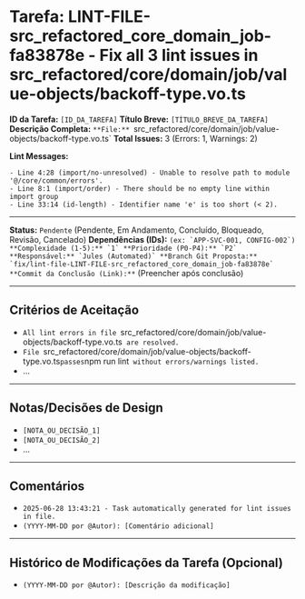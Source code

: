 # Tarefa: LINT-FILE-src_refactored_core_domain_job-fa83878e - Fix all 3 lint issues in src_refactored/core/domain/job/value-objects/backoff-type.vo.ts

**ID da Tarefa:** `[ID_DA_TAREFA]`
**Título Breve:** `[TÍTULO_BREVE_DA_TAREFA]`
**Descrição Completa:**
`**File:** `src_refactored/core/domain/job/value-objects/backoff-type.vo.ts`
**Total Issues:** 3 (Errors: 1, Warnings: 2)

**Lint Messages:**

```text
- Line 4:28 (import/no-unresolved) - Unable to resolve path to module '@/core/common/errors'.
- Line 8:1 (import/order) - There should be no empty line within import group
- Line 33:14 (id-length) - Identifier name 'e' is too short (< 2).
````

---

**Status:** `Pendente` (Pendente, Em Andamento, Concluído, Bloqueado, Revisão, Cancelado)
**Dependências (IDs):** `` (ex: `APP-SVC-001, CONFIG-002`)
**Complexidade (1-5):** `1`
**Prioridade (P0-P4):** `P2`
**Responsável:** `Jules (Automated)`
**Branch Git Proposta:** `fix/lint-file-LINT-FILE-src_refactored_core_domain_job-fa83878e`
**Commit da Conclusão (Link):** `` (Preencher após conclusão)

---

## Critérios de Aceitação
- `All lint errors in file `src_refactored/core/domain/job/value-objects/backoff-type.vo.ts` are resolved.`
- `File `src_refactored/core/domain/job/value-objects/backoff-type.vo.ts` passes `npm run lint` without errors/warnings listed.`
- ...

---

## Notas/Decisões de Design
- `[NOTA_OU_DECISÃO_1]`
- `[NOTA_OU_DECISÃO_2]`
- ...

---

## Comentários
- `2025-06-28 13:43:21 - Task automatically generated for lint issues in file.`
- `(YYYY-MM-DD por @Autor): [Comentário adicional]`

---

## Histórico de Modificações da Tarefa (Opcional)
- `(YYYY-MM-DD por @Autor): [Descrição da modificação]`
